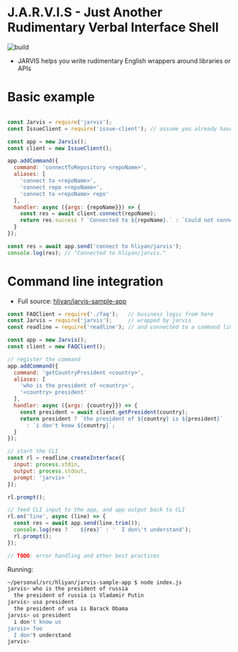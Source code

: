# J.A.R.V.I.S - Just Another Rudimentary Verbal Interface Shell

![build](https://travis-ci.org/hliyan/jarvis.svg?branch=master)

* JARVIS helps you write rudimentary English wrappers around libraries or APIs

# Basic example

```javascript

const Jarvis = require('jarvis');
const IssueClient = require('issue-client'); // assume you already have this

const app = new Jarvis();
const client = new IssueClient();

app.addCommand({
  command: 'connectToRepository <repoName>',
  aliases: [
    'connect to <repoName>',
    'connect repo <repoName>',
    'connect to <repoName> repo'
  ],
  handler: async ({args: {repoName}}) => {
    const res = await client.connect(repoName);
    return res.success ? `Connected to ${repoName}.` : `Could not connect to ${repoName}. Here's the error: ${res.error}`;
  }
});

const res = await app.send('connect to hliyan/jarvis');
console.log(res); // "Connected to hliyan/jarvis."
```

# Command line integration

* Full source: [hliyan/jarvis-sample-app](https://github.com/hliyan/jarvis-sample-app)

```javascript
const FAQClient = require('./faq');   // business logic from here
const Jarvis = require('jarvis');     // wrapped by jarvis 
const readline = require('readline'); // and connected to a command line

const app = new Jarvis();
const client = new FAQClient();

// register the command
app.addCommand({
  command: 'getCountryPresident <country>',
  aliases: [
    'who is the president of <country>',
    '<country> president'
  ],
  handler: async ({args: {country}}) => {
    const president = await client.getPresident(country);
    return president ? `the president of ${country} is ${president}`
      : `i don't know ${country}`;
  }
});

// start the CLI
const rl = readline.createInterface({
  input: process.stdin,
  output: process.stdout,
  prompt: 'jarvis> '
});

rl.prompt();

// feed CLI input to the app, and app output back to CLI
rl.on('line', async (line) => {
  const res = await app.send(line.trim());
  console.log(res ? `  ${res}` : '  I don\'t understand');
  rl.prompt();
});

// TODO: error handling and other best practices
```

Running:
```bash
~/personal/src/hliyan/jarvis-sample-app $ node index.js
jarvis> who is the president of russia
  the president of russia is Vladamir Putin
jarvis> usa president
  the president of usa is Barack Obama
jarvis> us president
  i don't know us
jarvis> foo
  I don't understand
jarvis> 
```


